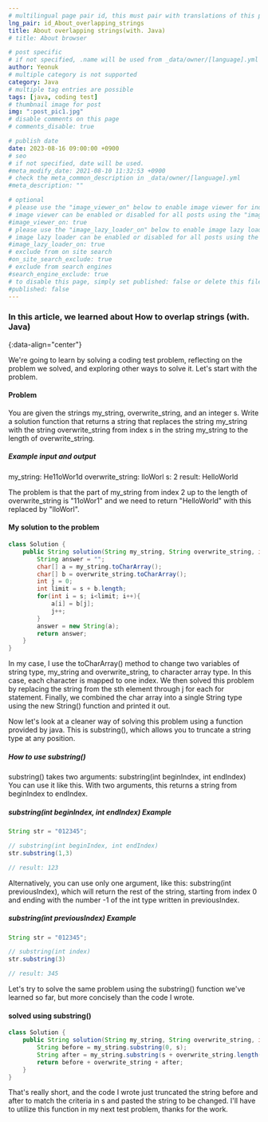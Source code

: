 ```yaml
---
# multilingual page pair id, this must pair with translations of this page. (This name must be unique)
lng_pair: id_About_overlapping_strings
title: About overlapping strings(with. Java)
# title: About browser

# post specific
# if not specified, .name will be used from _data/owner/[language].yml
author: Yeonuk
# multiple category is not supported
category: Java
# multiple tag entries are possible
tags: [java, coding test]
# thumbnail image for post
img: ":post_pic1.jpg"
# disable comments on this page
# comments_disable: true

# publish date
date: 2023-08-16 09:00:00 +0900
# seo
# if not specified, date will be used.
#meta_modify_date: 2021-08-10 11:32:53 +0900
# check the meta_common_description in _data/owner/[language].yml
#meta_description: ""

# optional
# please use the "image_viewer_on" below to enable image viewer for individual pages or posts (_posts/ or [language]/_posts folders).
# image viewer can be enabled or disabled for all posts using the "image_viewer_posts: true" setting in _data/conf/main.yml.
#image_viewer_on: true
# please use the "image_lazy_loader_on" below to enable image lazy loader for individual pages or posts (_posts/ or [language]/_posts folders).
# image lazy loader can be enabled or disabled for all posts using the "image_lazy_loader_posts: true" setting in _data/conf/main.yml.
#image_lazy_loader_on: true
# exclude from on site search
#on_site_search_exclude: true
# exclude from search engines
#search_engine_exclude: true
# to disable this page, simply set published: false or delete this file
#published: false
---
```


<!-- outline-start -->

### In this article, we learned about How to overlap strings (with. Java)

{:data-align="center"}

<!-- outline-end -->

We're going to learn by solving a coding test problem, reflecting on the problem we solved, and exploring other ways to solve it.
Let's start with the problem.

#### Problem

You are given the strings my_string, overwrite_string, and an integer s. Write a solution function that returns a string that replaces the string my_string with the string overwrite_string from index s in the string my_string to the length of overwrite_string.

##### Example input and output

my_string: He11oWor1d
overwrite_string: lloWorl
s: 2
result: HelloWorld

The problem is that the part of my_string from index 2 up to the length of overwrite_string is "11oWor1" and we need to return "HelloWorld" with this replaced by "lloWorl".

#### My solution to the problem

```java
class Solution {
    public String solution(String my_string, String overwrite_string, int s) {
        String answer = "";
        char[] a = my_string.toCharArray();
        char[] b = overwrite_string.toCharArray();
        int j = 0;
        int limit = s + b.length;
        for(int i = s; i<limit; i++){
            a[i] = b[j];
            j++;
        }
        answer = new String(a);
        return answer;
    }
}
```

In my case, I use the toCharArray() method to change two variables of string type, my_string and overwrite_string, to character array type. In this case, each character is mapped to one index. We then solved this problem by replacing the string from the sth element through j for each for statement.
Finally, we combined the char array into a single String type using the new String() function and printed it out.

Now let's look at a cleaner way of solving this problem using a function provided by java.
This is substring(), which allows you to truncate a string type at any position.

##### How to use substring()

substring() takes two arguments: substring(int beginIndex, int endIndex) You can use it like this. With two arguments, this returns a string from beginIndex to endIndex.

##### substring(int beginIndex, int endIndex) Example

```java
String str = "012345";

// substring(int beginIndex, int endIndex)
str.substring(1,3)

// result: 123
```

Alternatively, you can use only one argument, like this: substring(int previousIndex), which will return the rest of the string, starting from index 0 and ending with the number -1 of the int type written in previousIndex.

##### substring(int previousIndex) Example

```java
String str = "012345";

// substring(int index)
str.substring(3)

// result: 345
```

Let's try to solve the same problem using the substring() function we've learned so far, but more concisely than the code I wrote.

#### solved using substring()

```java
class Solution {
    public String solution(String my_string, String overwrite_string, int s) {
        String before = my_string.substring(0, s);
        String after = my_string.substring(s + overwrite_string.length());
        return before + overwrite_string + after;
    }
}
```

That's really short, and the code I wrote just truncated the string before and after to match the criteria in s and pasted the string to be changed. I'll have to utilize this function in my next test problem, thanks for the work.

